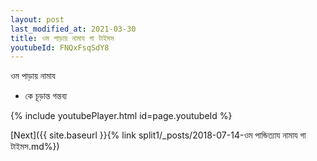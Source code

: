 ```yaml
---
layout: post
last_modified_at: 2021-03-30
title: ওম পাড়ায় নামায গা টাইমস
youtubeId: FNQxFsqSdY8
---
```

 
 
 ওম পাড়ায় নামায  
 
 -  কে চূড়ান্ত গন্তব্য 
 
  
 
  
 
 
 
 
 
 


{% include youtubePlayer.html id=page.youtubeId %}
 
[Next]({{ site.baseurl }}{% link  split1/_posts/2018-07-14-ওম পান্ডিত্যায নামায গা টাইমস.md%})
 
